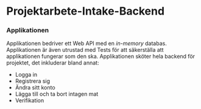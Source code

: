 # Projektarbete-Intake-Backend

### Applikationen
Applikationen bedriver ett Web API med en *in-memory* databas.
Applikationen är även utrustad med Tests för att säkerställa att applikationen fungerar som den ska.
Applikationen sköter hela backend för projektet, det inkluderar bland annat:
* Logga in
* Registrera sig
* Ändra sitt konto
* Lägga till och ta bort intagen mat
* Verifikation
